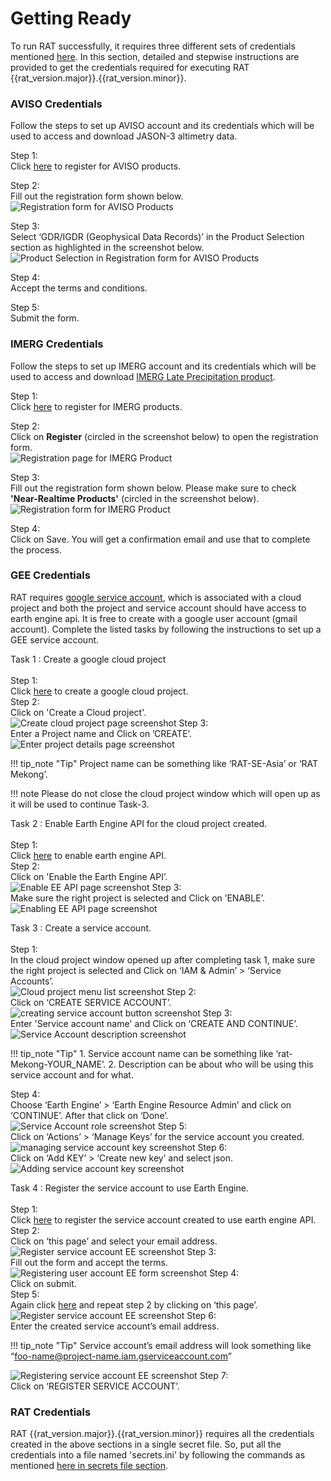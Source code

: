 # Getting Ready

To run RAT successfully, it requires three different sets of credentials mentioned [here](../UserGuide/#requirements). In this section, detailed and stepwise instructions are provided to get the credentials required for executing RAT {{rat_version.major}}.{{rat_version.minor}}.

### AVISO Credentials
Follow the steps to set up AVISO account and its credentials which will be used to access and download JASON-3 altimetry data. 

<span class="preparation_step">Step 1:</span> <br>
Click [here](https://www.aviso.altimetry.fr/en/data/data-access/registration-form.html) to register for AVISO products.

<span class="preparation_step">Step 2:</span> <br>
Fill out the registration form shown below. <br> 
![Registration form for AVISO Products](../images/aviso/ss1.jpg)

<span class="preparation_step">Step 3:</span> <br>
Select ‘GDR/IGDR (Geophysical Data Records)’ in the Product Selection section as highlighted in the screenshot below. <br>
![Product Selection in Registration form for AVISO Products](../images/aviso/ss2.jpg)

<span class="preparation_step">Step 4:</span> <br>
Accept the terms and conditions.

<span class="preparation_step">Step 5:</span> <br>
Submit the form.

### IMERG Credentials
Follow the steps to set up IMERG account and its credentials which will be used to access and download [IMERG Late Precipitation product](https://gpm.nasa.gov/taxonomy/term/1415).

<span class="preparation_step">Step 1:</span> <br>
Click [here](https://registration.pps.eosdis.nasa.gov/registration/) to register for IMERG products.

<span class="preparation_step">Step 2:</span> <br>
Click on **Register** (circled in the screenshot below) to open the registration form. <br>
![Registration page for IMERG Product](../images/imerg/ss1.jpg)

<span class="preparation_step">Step 3:</span> <br>
Fill out the registration form shown below. Please make sure to check **'Near-Realtime Products'** (circled in the screenshot below).<br> 
![Registration form for IMERG Product](../images/imerg/ss2.jpg)

<span class="preparation_step">Step 4:</span> <br>
Click on Save. You will get a confirmation email and use that to complete the process.

### GEE Credentials
RAT requires [google service account](https://cloud.google.com/iam/docs/service-account-overview), which is associated with a cloud project and both the project and service account should have access to earth engine api. It is free to create with a google user account (gmail account). Complete the listed tasks by following the instructions to set up a GEE service account.

<span class="preparation_task">Task 1 : Create a google cloud project</span> <br><br>
<span class="preparation_step">Step 1:</span> <br>
Click [here](https://developers.google.com/earth-engine/cloud/earthengine_cloud_project_setup) to create a google cloud project.<br>
<span class="preparation_step">Step 2:</span> <br>
Click on 'Create a Cloud project'.<br>
![Create cloud project page screenshot](../images/gee/ss1.jpg)
<span class="preparation_step">Step 3:</span> <br>
Enter a Project name and Click on ’CREATE’.<br>
![Enter project details page screenshot](../images/gee/ss2.jpg)

!!! tip_note "Tip"
    Project name can be something like ‘RAT-SE-Asia’ or ‘RAT Mekong’.

!!! note
    Please do not close the cloud project window which will open up as it will be used to continue Task-3. 

<span class="preparation_task">Task 2 : Enable Earth Engine API for the cloud project created.</span> <br><br>
<span class="preparation_step">Step 1:</span> <br>
Click [here](https://developers.google.com/earth-engine/cloud/earthengine_cloud_project_setup) to enable earth engine API.<br>
<span class="preparation_step">Step 2:</span> <br>
Click on 'Enable the Earth Engine API’.<br>
![Enable EE API page screenshot](../images/gee/ss3.jpg)
<span class="preparation_step">Step 3:</span> <br>
Make sure the right project is selected and Click on ’ENABLE’.
![Enabling EE API page screenshot](../images/gee/ss4.jpg)

<span class="preparation_task">Task 3 : Create a service account.</span> <br><br>
<span class="preparation_step">Step 1:</span> <br>
In the cloud project window opened up after completing task 1, make sure the right project is selected and Click on ‘IAM & Admin’ > ‘Service Accounts’.<br>
![Cloud project menu list screenshot](../images/gee/ss5.jpg)
<span class="preparation_step">Step 2:</span> <br>
Click on ‘CREATE SERVICE ACCOUNT’.<br>
![creating service account button screenshot](../images/gee/ss6.jpg)
<span class="preparation_step">Step 3:</span> <br>
Enter 'Service account name' and Click on ‘CREATE AND CONTINUE’.
![Service Account description screenshot](../images/gee/ss7.jpg)

!!! tip_note "Tip"
    1. Service account name can be something like ‘rat-Mekong-YOUR_NAME’.
    2. Description can be about who will be using this service account and for what.

<span class="preparation_step">Step 4:</span> <br>
Choose ‘Earth Engine’ > ‘Earth Engine Resource Admin’ and click on ‘CONTINUE’. After that click on ‘Done’.<br>
![Service Account role screenshot](../images/gee/ss8.jpg)
<span class="preparation_step">Step 5:</span> <br>
Click on ‘Actions’ > ‘Manage Keys’ for the service account you created.<br>
![managing service account key screenshot](../images/gee/ss9.jpg)
<span class="preparation_step">Step 6:</span> <br>
Click on ‘Add KEY’ > ‘Create new key’ and select json.<br>
![Adding service account key screenshot](../images/gee/ss10.jpg)

<span class="preparation_task">Task 4 : Register the service account to use Earth Engine.</span> <br><br>
<span class="preparation_step">Step 1:</span> <br>
Click [here](https://developers.google.com/earth-engine/guides/service_account#register-the-service-account-to-use-earth-engine) to register the service account created to use earth engine API. <br>
<span class="preparation_step">Step 2:</span> <br>
Click on ‘this page’ and select your email address.<br>
![Register service account EE screenshot](../images/gee/ss11.jpg)
<span class="preparation_step">Step 3:</span> <br>
Fill out the form and accept the terms.<br>
![Registering user account EE form screenshot](../images/gee/ss12.jpg)
<span class="preparation_step">Step 4:</span> <br>
Click on submit. <br>
<span class="preparation_step">Step 5:</span> <br>
Again click [here](https://developers.google.com/earth-engine/guides/service_account#register-the-service-account-to-use-earth-engine) and repeat step 2 by clicking on ‘this page’. 
![Register service account EE screenshot](../images/gee/ss11.jpg)
<span class="preparation_step">Step 6:</span> <br>
Enter the created service account’s email address.<br>

!!! tip_note "Tip"
    Service account’s email address will look something like “foo-name@project-name.iam.gserviceaccount.com”

![Registering service account EE  screenshot](../images/gee/ss13.jpg)
<span class="preparation_step">Step 7:</span> <br>
Click on ‘REGISTER SERVICE ACCOUNT’. <br>

### RAT Credentials

RAT {{rat_version.major}}.{{rat_version.minor}} requires all the credentials created in the above sections in a single secret file. So, put all the credentials into a file named 'secrets.ini' by following the commands as mentioned [here in secrets file section](../Configuration/secrets.md).
